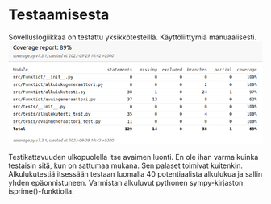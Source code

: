 # Testaamisesta

 Sovelluslogiikkaa on testattu yksikkötesteillä. Käyttöliittymiä manuaalisesti.
![](testikattavuus.png)

Testikattavuuden ulkopuolella itse avaimen luonti. En ole ihan varma kuinka testaisin sitä, kun on sattumaa mukana. Sen palaset toimivat kuitenkin. Alkulukutestiä itsessään testaan luomalla 40 potentiaalista alkulukua ja sallin yhden epäonnistuneen. Varmistan alkuluvut pythonen sympy-kirjaston isprime()-funktiolla.
